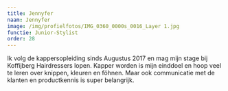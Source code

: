 ```yaml
---
title: Jennyfer
naam: Jennyfer
image: /img/profielfotos/IMG_0360_0000s_0016_Layer 1.jpg
functie: Junior-Stylist
order: 28
---
```



Ik volg de kappersopleiding sinds Augustus 2017 en mag mijn stage bij Koffijberg Hairdressers lopen. Kapper worden is mijn einddoel en hoop veel te leren over knippen, kleuren en f&ouml;hnen. Maar ook communicatie met de klanten en productkennis is super belangrijk.&nbsp;